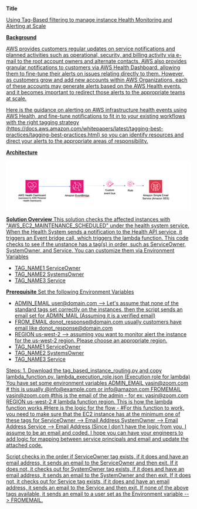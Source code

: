 

**Title**

<u> Using Tag-Based filtering to manage instance Health Monitoring and Alerting at Scale <u>

**Background**

AWS provides customers regular updates on service notifications and planned activities such as operational, security, and billing activity via e-mail to the root account owners and alternate contacts. AWS also provides granular notifications to customers via AWS Health Dashboard, allowing them to fine-tune their alerts on issues relating directly to them. However, as customers grow and add new accounts within AWS Organizations, each of these accounts may generate alerts based on the AWS Health events, and it becomes important to redirect those alerts to the appropriate teams at scale.

Here is the guidance on alerting on AWS infrastructure health events using AWS Health, and fine-tune notifications to fit in to your existing workflows with the right tagging strategy (https://docs.aws.amazon.com/whitepapers/latest/tagging-best-practices/tagging-best-practices.html) so you can identify resources and direct your alerts to the appropriate areas of responsibility. 

**Architecture**

![Alt text](image.png)

**Solution Overview** 
This solution checks the affected instances with "AWS_EC2_MAINTENANCE_SCHEDULED" under the health system service. When the Health System sends a notification to the Health API service, it triggers an Event bridge call, which triggers the lambda function. This code checks to see if the unstance has a tag(s) in order, such as ServiceOwner, SystemOwner, and Service. You can customize them via Environment Variables
- TAG_NAME1 ServiceOwner
- TAG_NAME2 SystemsOwner
- TAG_NAME3 Service

**Prerequisite** 
Set the following Environment Variables

- ADMIN_EMAIL user@domain.com --> Let's assume that none of the standard tags set correctly on the instances, then the script sends an email set for ADMIN_MAIL (Assuming it is a verified email)
- FROM_EMAIL	donot_response@domain.com  usually customers have email like donot_response@domain.com
- REGION	us-west-2 --> assuming you want to monitor alert the instance for the us-west-2 region. Please choose an appropriate region.
- TAG_NAME1 ServiceOwner
- TAG_NAME2 SystemsOwner
- TAG_NAME3 Service 

Steps:
1. 
Download the tag_based_instance_routing.py and copy 
lambda_function.py.
lambda_execution_role.json (Execution role for lambda)
You have set some environment variables
ADMIN_EMAIL   yasin@zoom.com # this is usually @info@example.com or info@amazon.com
FROMEMAIL       yasin@zoom.com #this is the email of the admin - for ex: yasin@zoom.com
REGION us-west-2 # lambda function region.
This is how the lambda function works
#Here is the logic for the flow -
#For this function to work, you need to make sure that the EC2 instance has at the minimum one of these tags for
ServiceOwner --> Email Address
SystemOwner --> Email Address
Service --> Email Address (Since I don’t have the logic from you, I assume to be an email and coded. I hope you can have your engineers to add logic for mapping between service principals and email and update the attached code.
 
Script checks in the order
if ServiceOwner tag exists, if it does and have an email address, it sends an email to the ServiceOwner and then exit.
If it does not, it checks out for SystemOwner tag exists, if it does and have an email address, it sends an email to the SystemOwner and then exit.
If it does not, it checks out for Service tag exists, if it does and have an email address, it sends an email to the Service and then exit.
If none of the above tags available, it sends an email to a user set as the Environment variable --> FROMEMAIL.
 
